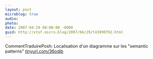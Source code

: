 ```yaml
---
layout: post
microblog: true
audio: 
photo: 
date: 2007-04-29 00:00:00 -0000
guid: http://xtof.micro.blog/2007/04/29/t43890702.html
---
```

CommentTraduirePosh: Localisation d'un diagramme sur les "semantic patterns" [tinyurl.com/36odjb](http://tinyurl.com/36odjb)
